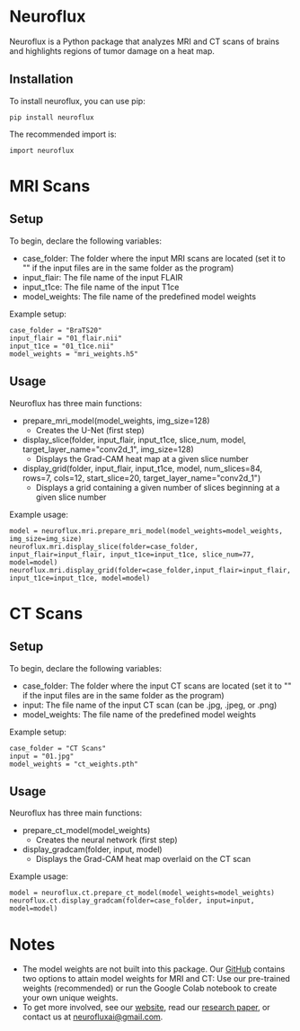 # Neuroflux
Neuroflux is a Python package that analyzes MRI and CT scans of brains and highlights regions of tumor damage on a heat map.

## Installation
To install neuroflux, you can use pip:

```
pip install neuroflux
```

The recommended import is:
```
import neuroflux
```

# MRI Scans

## Setup
To begin, declare the following variables:
- case_folder: The folder where the input MRI scans are located (set it to "" if the input files are in the same folder as the program)
- input_flair: The file name of the input FLAIR
- input_t1ce: The file name of the input T1ce
- model_weights: The file name of the predefined model weights

Example setup:
```
case_folder = "BraTS20"
input_flair = "01_flair.nii"
input_t1ce = "01_t1ce.nii"
model_weights = "mri_weights.h5"
```

## Usage
Neuroflux has three main functions:
- prepare_mri_model(model_weights, img_size=128)
    - Creates the U-Net (first step)
- display_slice(folder, input_flair, input_t1ce, slice_num, model, target_layer_name="conv2d_1", img_size=128)
    - Displays the Grad-CAM heat map at a given slice number
- display_grid(folder, input_flair, input_t1ce, model, num_slices=84, rows=7, cols=12, start_slice=20, target_layer_name="conv2d_1")
    - Displays a grid containing a given number of slices beginning at a given slice number

Example usage:
```
model = neuroflux.mri.prepare_mri_model(model_weights=model_weights, img_size=img_size)
neuroflux.mri.display_slice(folder=case_folder, input_flair=input_flair, input_t1ce=input_t1ce, slice_num=77, model=model)
neuroflux.mri.display_grid(folder=case_folder,input_flair=input_flair, input_t1ce=input_t1ce, model=model)
```

# CT Scans

## Setup
To begin, declare the following variables:
- case_folder: The folder where the input CT scans are located (set it to "" if the input files are in the same folder as the program)
- input: The file name of the input CT scan (can be .jpg, .jpeg, or .png)
- model_weights: The file name of the predefined model weights

Example setup:
```
case_folder = "CT Scans"
input = "01.jpg"
model_weights = "ct_weights.pth"
```

## Usage
Neuroflux has three main functions:
- prepare_ct_model(model_weights)
    - Creates the neural network (first step)
- display_gradcam(folder, input, model)
    - Displays the Grad-CAM heat map overlaid on the CT scan

Example usage:
```
model = neuroflux.ct.prepare_ct_model(model_weights=model_weights)
neuroflux.ct.display_gradcam(folder=case_folder, input=input, model=model)
```

# Notes
- The model weights are not built into this package. Our [GitHub](https://github.com/Neuroflux-AI/neuroflux) contains two options to attain model weights for MRI and CT: Use our pre-trained weights (recommended) or run the Google Colab notebook to create your own unique weights.
- To get more involved, see our [website](https://www.neurofluxai.org), read our [research paper](http://doi.org/10.36838/v7i6.64), or contact us at neurofluxai@gmail.com.